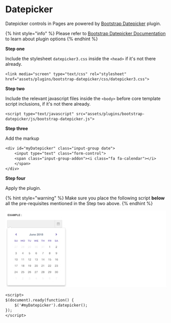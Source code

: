 # Datepicker

Datepicker controls in Pages are powered by [Bootstrap Datepicker](https://github.com/eternicode/bootstrap-datepicker) plugin.

{% hint style="info" %}
Please refer to [Bootstrap Datepicker Documentation](https://bootstrap-datepicker.readthedocs.io/en/stable/) to learn about plugin options
{% endhint %}

**Step one**

Include the stylesheet `datepicker3.css` inside the `<head>` if it's not there already.

```markup
<link media="screen" type="text/css" rel="stylesheet" href="assets/plugins/bootstrap-datepicker/css/datepicker3.css">
```

**Step two**

Include the relevant javascript files inside the `<body>` before core template script inclusions, if it's not there already.

```markup
<script type="text/javascript" src="assets/plugins/bootstrap-datepicker/js/bootstrap-datepicker.js">
```

**Step three**

Add the markup

```markup
<div id="myDatepicker" class="input-group date">
    <input type="text" class="form-control">
    <span class="input-group-addon"><i class="fa fa-calendar"></i>
    </span>
</div>
```

**Step four**

Apply the plugin.

{% hint style="warning" %}
Make sure you place the following script **below** all the pre-requisites mentioned in the Step two above.
{% endhint %}

![](../.gitbook/assets/datepicker.png)

```markup
<script>
$(document).ready(function() {
    $('#myDatepicker').datepicker();
});
</script>
```

